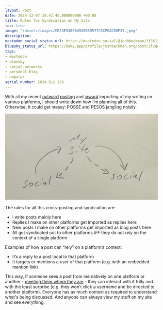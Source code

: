 ```yaml
---
layout: Post
date: 2024-12-07 18:43:45.000000000 +00:00
title: Rules for Syndication on My Site
toc: true
image: "/assets/images/CB23E538E04949B59577C8CF6AC08F37.jpeg"
description:
mastodon_social_status_url: https://mastodon.social/@joshbeckman/113613740983548639
bluesky_status_url: https://bsky.app/profile/joshbeckman.org/post/3lcqoftfpub2p
tags:
- mastodon
- bluesky
- social-networks
- personal-blog
- popular
serial_number: 2024.BLG.128
---
```

With all my recent [outward](https://www.joshbeckman.org/blog/how-to-crosspost-to-mastodon-with-jekyll) [posting](https://www.joshbeckman.org/blog/crossposting-to-bluesky-from-jekyll) and [inward](https://www.joshbeckman.org/blog/pesos-mastodon-to-jekyll) importing of my writing on various platforms, I should write down how I’m planning all of this\. Otherwise, it could get messy: POSSE and PESOS jangling noisily\.

![sketch](/assets/images/CB23E538E04949B59577C8CF6AC08F37.jpeg)

The rules for all this cross\-posting and syndication are:
- I write posts mainly here
- Replies I make on other platforms get imported as replies here
- New posts I make on other platforms get imported as blog posts here
- All get syndicated out to other platforms *IFF* they do not *rely* on the context of a single platform

Examples of how a post can “rely” on a platform’s context:
- It’s a reply to a post local to that platform
- It targets or mentions a user of that platform \(e\.g\. with an embedded mention link\)

This way, if someone sees a post from me natively on one platform or another - [meeting them where they are](https://www.joshbeckman.org/blog/gotta-publish-where-the-people-are) - they can interact with it fully and with the least surprise \(e\.g\. they won’t click a username and be directed to another platform\)\. Everyone has as much context as required to understand what's being discussed. And anyone can always view my stuff on my site and see everything\. 
